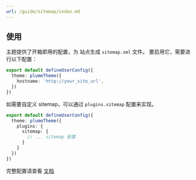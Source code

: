 ```yaml
---
url: /guide/sitemap/index.md
---
```

## 使用

主题提供了开箱即用的配置，为 站点生成 `sitemap.xml` 文件。
要启用它，需要进行以下配置：

```ts title=".vuepress/config.ts"
export default defineUserConfig({
  theme: plumeTheme({
    hostname: 'http://your_site_url',
  })
})
```

如需要自定义 sitemap，可以通过 `plugins.sitemap` 配置来实现。

```ts title=".vuepress/config.ts"
export default defineUserConfig({
  theme: plumeTheme({
    plugins: {
      sitemap: {
        // ... sitemap 配置
      }
    }
  })
})
```

完整配置请查看 [文档](https://ecosystem.vuejs.press/zh/plugins/seo/sitemap/config.html)
